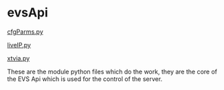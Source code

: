 # evsApi

[cfgParms.py](cfgParms.py.md)

[liveIP.py](liveIP.py.md)

[xtvia.py](xtvia.py.md)


These are the module python files which do the work, they are the core of the EVS Api which is used for the control of the server. 